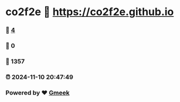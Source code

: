 # co2f2e :link: https://co2f2e.github.io 
### :page_facing_up: [4](https://co2f2e.github.io/tag.html) 
### :speech_balloon: 0 
### :hibiscus: 1357 
### :alarm_clock: 2024-11-10 20:47:49 
### Powered by :heart: [Gmeek](https://github.com/Meekdai/Gmeek)
